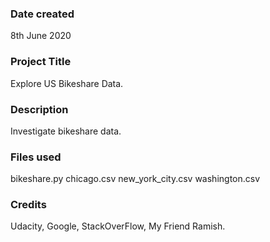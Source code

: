 ### Date created
8th June 2020

### Project Title
Explore US Bikeshare Data.

### Description
Investigate bikeshare data.

### Files used
bikeshare.py
chicago.csv
new_york_city.csv
washington.csv

### Credits
Udacity, Google, StackOverFlow, My Friend Ramish.

